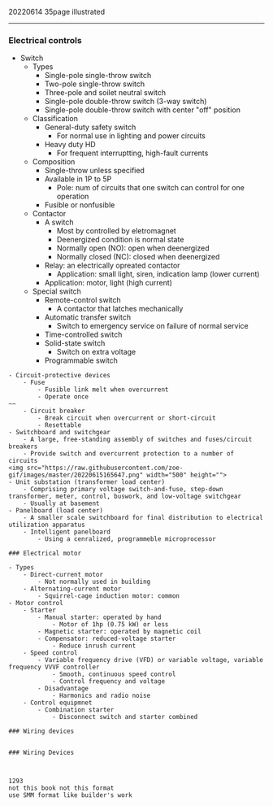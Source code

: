 ﻿20220614
35page illustrated

---

### Electrical controls

- Switch
	- Types
		- Single-pole single-throw switch
		- Two-pole single-throw switch
		- Three-pole and soilet neutral switch
		- Single-pole double-throw switch (3-way switch)
		- Single-pole double-throw switch with center "off" position
	- Classification
		- General-duty safety switch
			- For normal use in lighting and power circuits
		- Heavy duty HD
			- For frequent interruptting, high-fault currents
	- Composition
		- Single-throw unless specified
		- Available in 1P to 5P
			- Pole: num of circuits that one switch can control for one operation
		- Fusible or nonfusible
	- Contactor
		- A switch
			- Most by controlled by eletromagnet
			- Deenergized condition is normal state
			- Normally open (NO): open when deenergized
			- Normally closed (NC): closed when deenergized
		- Relay: an electrically opreated contactor
			- Application: small light, siren, indication lamp (lower current)
		- Application: motor, light (high current)
	- Special switch
		- Remote-control switch
			- A contactor that latches mechanically
		- Automatic transfer switch
			- Switch to emergency service on failure of normal service
		- Time-controlled switch
		- Solid-state switch
			- Switch on extra voltage
		- Programmable switch

~~~
- Circuit-protective devices
	- Fuse
		- Fusible link melt when overcurrent
		- Operate once
~~
	- Circuit breaker
		- Break circuit when overcurrent or short-circuit
		- Resettable
- Switchboard and switchgear
	- A large, free-standing assembly of switches and fuses/circuit breakers
	- Provide switch and overcurrent protection to a number of circuits
<img src="https://raw.githubusercontent.com/zoe-gif/images/master/20220615165647.png" width="500" height="">
- Unit substation (transformer load center)
	- Comprising primary voltage switch-and-fuse, step-down transformer, meter, control, buswork, and low-voltage switchgear
	- Usually at basement
- Panelboard (load center)
	- A smaller scale switchboard for final distribution to electrical utilization apparatus
	- Intelligent panelboard
		- Using a cenralized, programmeble microprocessor

### Electrical motor

- Types
	- Direct-current motor
		- Not normally used in building
	- Alternating-current motor
		- Squirrel-cage induction motor: common
- Motor control
	- Starter
		- Manual starter: operated by hand
			- Motor of 1hp (0.75 kW) or less
		- Magnetic starter: operated by magnetic coil
		- Compensator: reduced-voltage starter
			- Reduce inrush current
	- Speed control
		- Variable frequency drive (VFD) or variable voltage, variable frequency VVVF controller
			- Smooth, continuous speed control
			- Control frequency and voltage
		- Disadvantage
			- Harmonics and radio noise
	- Control equipmnet
		- Combination starter
			- Disconnect switch and starter combined

### Wiring devices


### Wiring Devices



1293
not this book not this format
use SMM format like builder's work
